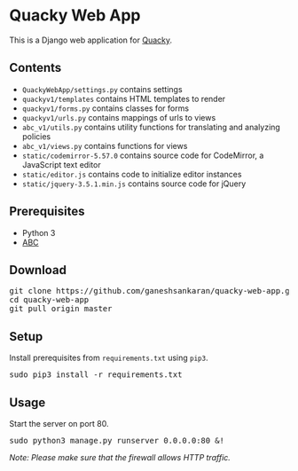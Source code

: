 
# Quacky Web App

This is a Django web application for [Quacky](https://vlab.cs.ucsb.edu/quacky/).

## Contents
- `QuackyWebApp/settings.py` contains settings
- `quackyv1/templates` contains HTML templates to render
- `quackyv1/forms.py` contains classes for forms
- `quackyv1/urls.py` contains mappings of urls to views
- `abc_v1/utils.py` contains utility functions for translating and analyzing policies
- `abc_v1/views.py` contains functions for views
- `static/codemirror-5.57.0` contains source code for CodeMirror, a JavaScript text editor
- `static/editor.js` contains code to initialize editor instances
- `static/jquery-3.5.1.min.js` contains source code for jQuery

## Prerequisites
- Python 3
- [ABC](https://github.com/vlab-cs-ucsb/ABC)

## Download
<pre>
git clone https://github.com/ganeshsankaran/quacky-web-app.git
cd quacky-web-app
git pull origin master
</pre>

## Setup
Install prerequisites from `requirements.txt` using `pip3`.
<pre>
sudo pip3 install -r requirements.txt
</pre>

## Usage
Start the server on port 80.
<pre>
sudo python3 manage.py runserver 0.0.0.0:80 &!
</pre>
<i>Note: Please make sure that the firewall allows HTTP traffic.</i>

